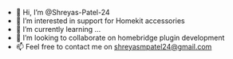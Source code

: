 - 👋 Hi, I’m @Shreyas-Patel-24
- 👀 I’m interested in support for Homekit accessories
- 🌱 I’m currently learning  ...
- 💞️ I’m looking to collaborate on homebridge plugin development
- 📫 Feel free to  contact me on shreyasmpatel24@gmail.com

<!---
Shreyas-Patel-24/Shreyas-Patel-24 is a ✨ special ✨ repository because its `README.md` (this file) appears on your GitHub profile.
You can click the Preview link to take a look at your changes.
--->
